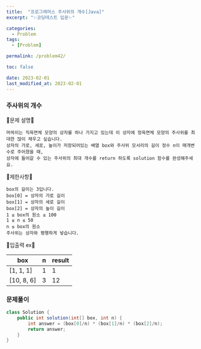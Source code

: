```yaml
---
title:  "프로그래머스 주사위의 개수[Java]"
excerpt: "✨코딩테스트 입문✨"

categories:
  - Problem
tags:
  - [Problem]

permalink: /problem42/

toc: false

date: 2023-02-01
last_modified_at: 2023-02-01
---
```

### 주사위의 개수

💫문제 설명💫

```
머쓱이는 직육면체 모양의 상자를 하나 가지고 있는데 이 상자에 정육면체 모양의 주사위를 최대한 많이 채우고 싶습니다. 
상자의 가로, 세로, 높이가 저장되어있는 배열 box와 주사위 모서리의 길이 정수 n이 매개변수로 주어졌을 때, 
상자에 들어갈 수 있는 주사위의 최대 개수를 return 하도록 solution 함수를 완성해주세요.
```

💫제한사항💫

```
box의 길이는 3입니다.
box[0] = 상자의 가로 길이
box[1] = 상자의 세로 길이
box[2] = 상자의 높이 길이
1 ≤ box의 원소 ≤ 100
1 ≤ n ≤ 50
n ≤ box의 원소
주사위는 상자와 평행하게 넣습니다.
```

💫입출력 ex💫

|box|n|result|
|------|---|---|
|[1, 1, 1]|1|1|
|[10, 8, 6]|3|12|

### 문제풀이

```java
class Solution {
    public int solution(int[] box, int n) {
        int answer = (box[0]/n) * (box[1]/n) * (box[2]/n);
        return answer;
    }
}
```
